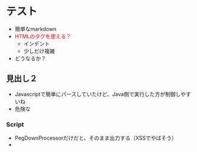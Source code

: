 # テスト
- 簡単なmarkdown
- <font color="red">HTMLのタグを使える？</font>
   - インデント
   - 少しだけ複雑
- どうなるか？

## 見出し２
- Javascriptで簡単にパースしていたけど、Java側で実行した方が制御しやすいね
- 危険な<script>タグは使える？</script>

### Script 
<script>alert('hoge');</script>

- PegDownProcessorだけだと、そのまま出力する（XSSでやばそう）
- 


